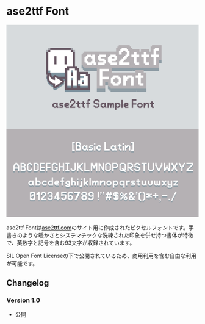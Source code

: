 # ase2ttf Font

![img](./image.png)

ase2ttf Fontは[ase2ttf.com](https://ase2ttf.com)のサイト用に作成されたピクセルフォントです。手書きのような暖かさとシステマチックな洗練された印象を併せ持つ書体が特徴で、英数字と記号を含む93文字が収録されています。

SIL Open Font Licenseの下で公開されているため、商用利用を含む自由な利用が可能です。

## Changelog

### Version 1.0

* 公開